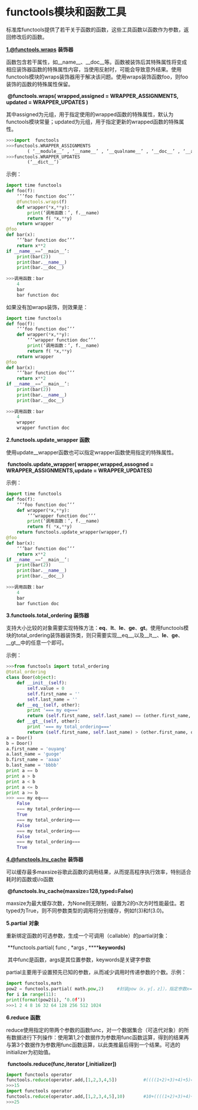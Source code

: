 # **functools模块和函数工具**

标准库functools提供了若干关于函数的函数，这些工具函数以函数作为参数，返回修改后的函数。



**1.@functools.wraps** **装饰器**

函数包含若干属性，如__name__、__doc__等。函数被装饰后其特殊属性将变成相应装饰器函数的特殊属性内容，当使用反射时，可能会导致意外结果。使用functools模块的wraps装饰器用于解决该问题。使用wraps装饰函数foo，则foo装饰的函数的特殊属性保留。

​	**@functools.wraps( wrapped,assigned = WRAPPER_ASSIGNMENTS, updated = WRAPPER_UPDATES )**

其中assigned为元组，用于指定使用的wrapped函数的特殊属性，默认为functools模块常量；updated为元组，用于指定更新的wrapped函数的特殊属性。

```python
>>>import  functools
>>>functools.WRAPPER_ASSIGNMENTS
		( ‘__module__’ , ‘__name__’ , ‘__qualname__’ , ‘__doc__’ , ‘__annotations__’)
>>>functools.WRAPPER_UPDATES
		(‘__dict__’)
```

示例：

```python
import time functools
def foo(f):
	‘’’foo function doc’’’
	@functools.wraps(f)
	def wrapper(*x,**y):
		print(‘调用函数：’, f.__name)
		return f( *x,**y)
	return wrapper
@foo
def bar(x):
	‘’’bar function doc’’’
	return x**2
if __name__==’__main__’:
	print(bar(2))
	print(bar.__name__)
	print(bar.__doc__)
    
>>>调用函数：bar
	4
	bar
	bar function doc
```

如果没有加wraps装饰，则效果是：

```python
import time functools
def foo(f):
	‘’’foo function doc’’’
	def wrapper(*x,**y):
		‘’’wrapper function doc’’’
		print(‘调用函数：’, f.__name)
		return f( *x,**y)
	return wrapper
@foo
def bar(x):
	‘’’bar function doc’’’
	return x**2
if __name__==’__main__’:
	print(bar(2))
	print(bar.__name__)
	print(bar.__doc__)
    
>>>调用函数：bar
	4
	wrapper
	wrapper function doc
```





**2.functools.update_wrapper** **函数**

使用update__wrapper函数也可以指定wrapper函数使用指定的特殊属性。

​	**functools.update_wrapper( wrapper,wrapped,assogned = WRAPPER_ASSIGNMENTS,update = WRAPPER_UPDATES)**

示例：

```python
import time functools
def foo(f):
	‘’’foo function doc’’’
	def wrapper(*x,**y):
		‘’’wrapper function doc’’’
		print(‘调用函数：’, f.__name)
		return f( *x,**y)
	return functools.update_wrapper(wrapper,f)
@foo
def bar(x):
	‘’’bar function doc’’’
	return x**2
if __name__==’__main__’:
	print(bar(2))
	print(bar.__name__)
	print(bar.__doc__)
    
>>>调用函数：bar
	4
	bar
	bar function doc
```





**3.functools.total_ordering** **装饰器**

​	支持大小比较的对象需要实现特殊方法：__eq__、__lt__、__le__、__ge__、__gt__。使用functools模块的total_ordering装饰器装饰类，则只需要实现__eq__,以及__lt__、__le__、__ge__、__gt__中的任意一个即可。

示例：

```python
>>>from functools import total_ordering
@total_ordering
class Door(object):
​    def __init__(self):
​        self.value = 0
​        self.first_name = ''
​        self.last_name = ''
​    def __eq__(self, other):
​        print '=== my eq==='
​        return (self.first_name, self.last_name) == (other.first_name, other.last_name)
​    def __gt__(self, other):
​        print '=== my total_ordering==='
​        return (self.first_name, self.last_name) > (other.first_name, other.last_name)
a = Door()
b = Door()
a.first_name = 'ouyang'
a.last_name = 'guoge'
b.first_name = 'aaaa'
b.last_name = 'bbbb'
print a == b
print a > b
print a < b
print a <= b
print a >= b
>>> === my eq===
​    False
​    === my total_ordering===
​    True
​    === my total_ordering===
​    False
​    === my total_ordering===
​    False
​    === my total_ordering===
​    True
```





**4.@functools.lru_cache** **装饰器**

​	可以缓存最多maxsize谷歌此函数的调用结果，从而提高程序执行效率，特别适合耗时的函数或i/o函数

​		**@functools.lru_cache(maxsize=128,typed=False)**

​	maxsize为最大缓存次数，为None则无限制，设置为2的n次方时性能最佳。若typed为True，则不同参数类型的调用将分别缓存，例如f(3)和f(3.0)。





**5.partial** **对象**

​	重新绑定函数的可选参数，生成一个可调用（callable）的partial对象：

​		**functools.partial( func , *args , ******keywords)**

​	其中func是函数，args是其位置参数，keywords是关键字参数

​	partial主要用于设置预先已知的参数，从而减少调用时传递参数的个数。示例：

```python
import functools,math
pow2 = functools.partial( math.pow,2)     #封装pow（x，y[，z]），指定参数x=2
for i in range(11):
print(format(pow2(i), ‘0.0f’))
>>>1 2 4 8 16 32 64 128 256 512 1024
```

**6.reduce** **函数**

reduce使用指定的带两个参数的函数func，对一个数据集合（可迭代对象）的所有数据进行下列操作：使用第1,2个数据作为参数用func函数运算，得到的结果再与第3个数据作为参数用func函数运算，以此类推最后得到一个结果。可选的initializer为初始值。

​		**functools.reduce(func,iterator [,initializer])**

```python
import functools operator
functools.reduce(operator.add,[1,2,3,4,5])    		#((((1+2)+3)+4)+5)=15
>>>15
import functools operator
functools.reduce(operator.add,[1,2,3,4,5],10)       #10+((((1+2)+3)+4)+5)=25
>>>25
```

 

 
